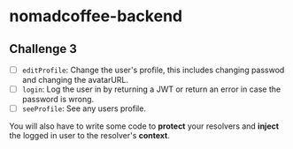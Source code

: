 # nomadcoffee-backend

## Challenge 3

- [ ] `editProfile`: Change the user's profile, this includes changing passwod and changing the avatarURL.
- [ ] `login`: Log the user in by returning a JWT or return an error in case the password is wrong.
- [ ] `seeProfile`: See any users profile.

You will also have to write some code to **protect** your resolvers and **inject** the logged in user to the resolver's **context**.
